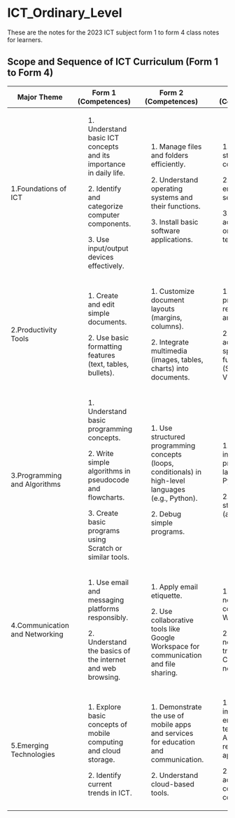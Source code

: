 # ICT_Ordinary_Level
These are the notes for the 2023 ICT subject form 1 to form 4 class notes for learners.

## Scope and Sequence of ICT Curriculum (Form 1 to Form 4)

<table>
  <thead>
    <tr class="header">
      <th>Major Theme</th>
      <th>Form 1 (Competences)</th>
      <th>Form 2 (Competences)</th>
      <th>Form 3 (Competences)</th>
      <th>Form 4 (Competences)</th>
    </tr>
  </thead>
  <tbody>
    <tr class="odd">
      <td>1.Foundations of ICT</td>
      <td>
        <ol>1. Understand basic ICT concepts and its importance in daily life.</ol>
        <ol>2. Identify and categorize computer components.</ol>
        <ol>3. Use input/output devices effectively.</ol>
      </td>
      <td>
          <ol>1. Manage files and folders efficiently.</ol>
          <ol>2. Understand operating systems and their functions.</ol>
          <ol>3. Install basic software applications.</ol></td>
          <td>
          <ol>1. Optimize file storage with compression.</ol>
          <ol>2. Encrypt files to enhance security.</ol>
          <ol>3. Apply advanced file organization techniques.</ol></td>
      <td> 
          <ol>1. Implement system troubleshooting techniques.</ol>
          <ol>2. Install and configure advanced operating systems.</ol>
          <ol>3. Ensure system security and efficiency.</ol></td>
    </tr>
    <tr class="even">
      <td>2.Productivity Tools</td>
      <td>
          <ol>1. Create and edit simple documents.</ol> 
          <ol>2. Use basic formatting features (text, tables, bullets).</ol>
      </td>
      <td>
          <ol>1. Customize document layouts (margins, columns).</ol> 
          <ol>2. Integrate multimedia (images, tables, charts) into documents.</ol> 
          </td>
      <td>
          <ol>1. Design professional reports, flyers, and newsletters.</ol>
          <ol>2. Using advanced spreadsheet functions (SUMIF, VLOOKUP).</ol> 
      </td>
      <td>Text</td>
    </tr>
     <tr class="even">
      <td>3.Programming and Algorithms</td>
      <td>
          <ol>1. Understand basic programming concepts.</ol>
          <ol>2. Write simple algorithms in pseudocode and flowcharts.</ol> 
          <ol>3. Create basic programs using Scratch or similar tools.</ol>
      </td>
      <td> 
          <ol>1. Use structured programming concepts (loops, conditionals) in high-level languages (e.g., Python).</ol> 
          <ol>2. Debug simple programs.</ol>
      </td>
      <td>
          <ol>1. Develop intermediatelevel programs using languages like Python or Java.</ol>
          <ol>2. Apply data structures (arrays, lists).</ol>
      </td>
      <td>
          <ol>1. Create advanced software solutions for real-world problems.</ol>
          <ol>2. Use object-oriented programming concepts</ol>
      </td>
        </tr>
          <tr class="even">
     <td>4.Communication and Networking</td>
      <td>
          <ol>1. Use email and messaging platforms responsibly.</ol>
          <ol>2. Understand the basics of the internet and web browsing.</ol> 
      </td>
          <td>
            <ol>1. Apply email etiquette.</ol>
            <ol>2. Use collaborative tools like Google Workspace for communication and file sharing.</ol>
          </td>
      <td>
          <ol>1. Explain networking concepts (LAN, WAN, IP).</ol> 
          <ol>2. Demonstrate network troubleshooting.- Configure basic networks.</ol> 
      </td>
      <td>
          <ol>1. Design and manage complex network systems.</ol>
          <ol>2. Apply cybersecurity principles to ensure safe network operations.</ol>
      </td>
    </tr>
     <tr class="even">
      <td>5.Emerging Technologies</td>
      <td>
          <ol>1. Explore basic concepts of mobile computing and cloud storage.</ol>
          <ol>2. Identify current trends in ICT.</ol>
  </td>
      <td>
          <ol>1. Demonstrate the use of mobile apps and services for education and communication.</ol>
          <ol>2. Understand cloud-based tools.</ol>
  </td>
      <td>
          <ol>1. Analyze the impact of emerging technologies like AI and IoT in reallife applications.</ol>
          <ol>2. Exploring advanced mobile computing concepts.</ol>
  </td>
      <td>
          <ol>1. Develop solutions using emerging technologies.</ol>
          <ol>2. Demonstrate practical applications of AI, IoT, and blockchain.</ol>
      </td>
    </tr>
  </tbody>
</table>

